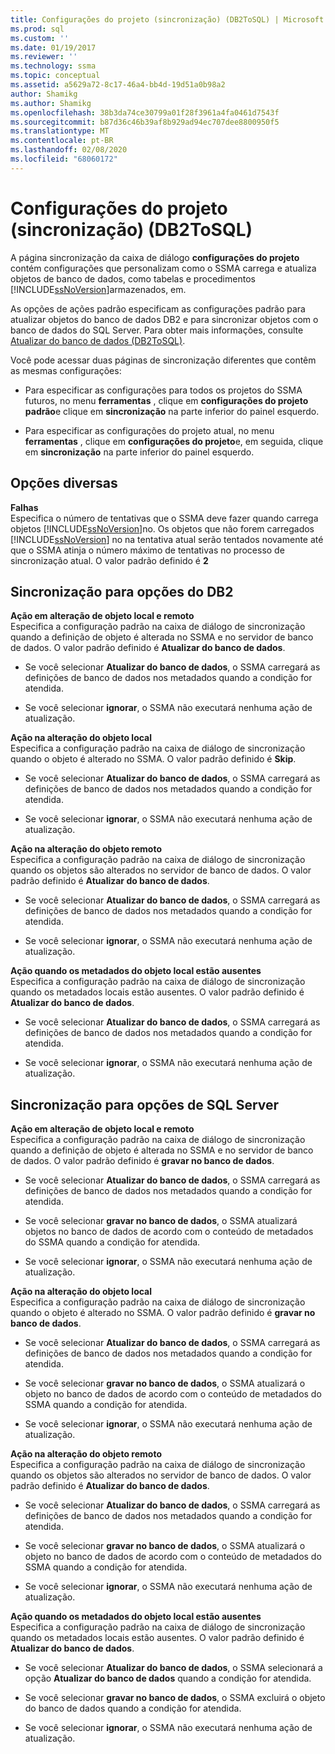 ```yaml
---
title: Configurações do projeto (sincronização) (DB2ToSQL) | Microsoft Docs
ms.prod: sql
ms.custom: ''
ms.date: 01/19/2017
ms.reviewer: ''
ms.technology: ssma
ms.topic: conceptual
ms.assetid: a5629a72-8c17-46a4-bb4d-19d51a0b98a2
author: Shamikg
ms.author: Shamikg
ms.openlocfilehash: 38b3da74ce30799a01f28f3961a4fa0461d7543f
ms.sourcegitcommit: b87d36c46b39af8b929ad94ec707dee8800950f5
ms.translationtype: MT
ms.contentlocale: pt-BR
ms.lasthandoff: 02/08/2020
ms.locfileid: "68060172"
---
```

# <a name="project-settingssynchronization-db2tosql"></a>Configurações do projeto (sincronização) (DB2ToSQL)
A página sincronização da caixa de diálogo **configurações do projeto** contém configurações que personalizam como o SSMA carrega e atualiza objetos de banco de dados, como tabelas e procedimentos [!INCLUDE[ssNoVersion](../../includes/ssnoversion-md.md)]armazenados, em.  
  
As opções de ações padrão especificam as configurações padrão para atualizar objetos do banco de dados DB2 e para sincronizar objetos com o banco de dados do SQL Server. Para obter mais informações, consulte [Atualizar do banco de dados &#40;DB2ToSQL&#41;](../../ssma/db2/refresh-from-database-db2tosql.md).  
  
Você pode acessar duas páginas de sincronização diferentes que contêm as mesmas configurações:  
  
-   Para especificar as configurações para todos os projetos do SSMA futuros, no menu **ferramentas** , clique em **configurações do projeto padrão**e clique em **sincronização** na parte inferior do painel esquerdo.  
  
-   Para especificar as configurações do projeto atual, no menu **ferramentas** , clique em **configurações do projeto**e, em seguida, clique em **sincronização** na parte inferior do painel esquerdo.  
  
## <a name="miscellaneous-options"></a>Opções diversas  
**Falhas**  
Especifica o número de tentativas que o SSMA deve fazer quando carrega objetos [!INCLUDE[ssNoVersion](../../includes/ssnoversion-md.md)]no. Os objetos que não forem carregados [!INCLUDE[ssNoVersion](../../includes/ssnoversion-md.md)] no na tentativa atual serão tentados novamente até que o SSMA atinja o número máximo de tentativas no processo de sincronização atual. O valor padrão definido é **2**  
  
## <a name="synchronization-for-db2-options"></a>Sincronização para opções do DB2  
**Ação em alteração de objeto local e remoto**  
Especifica a configuração padrão na caixa de diálogo de sincronização quando a definição de objeto é alterada no SSMA e no servidor de banco de dados. O valor padrão definido é **Atualizar do banco de dados**.  
  
-   Se você selecionar **Atualizar do banco de dados**, o SSMA carregará as definições de banco de dados nos metadados quando a condição for atendida.  
  
-   Se você selecionar **ignorar**, o SSMA não executará nenhuma ação de atualização.  
  
**Ação na alteração do objeto local**  
Especifica a configuração padrão na caixa de diálogo de sincronização quando o objeto é alterado no SSMA. O valor padrão definido é **Skip**.  
  
-   Se você selecionar **Atualizar do banco de dados**, o SSMA carregará as definições de banco de dados nos metadados quando a condição for atendida.  
  
-   Se você selecionar **ignorar**, o SSMA não executará nenhuma ação de atualização.  
  
**Ação na alteração do objeto remoto**  
Especifica a configuração padrão na caixa de diálogo de sincronização quando os objetos são alterados no servidor de banco de dados. O valor padrão definido é **Atualizar do banco de dados**.  
  
-   Se você selecionar **Atualizar do banco de dados**, o SSMA carregará as definições de banco de dados nos metadados quando a condição for atendida.  
  
-   Se você selecionar **ignorar**, o SSMA não executará nenhuma ação de atualização.  
  
**Ação quando os metadados do objeto local estão ausentes**  
Especifica a configuração padrão na caixa de diálogo de sincronização quando os metadados locais estão ausentes. O valor padrão definido é **Atualizar do banco de dados**.  
  
-   Se você selecionar **Atualizar do banco de dados**, o SSMA carregará as definições de banco de dados nos metadados quando a condição for atendida.  
  
-   Se você selecionar **ignorar**, o SSMA não executará nenhuma ação de atualização.  
  
## <a name="synchronization-for-sql-server-options"></a>Sincronização para opções de SQL Server  
**Ação em alteração de objeto local e remoto**  
Especifica a configuração padrão na caixa de diálogo de sincronização quando a definição de objeto é alterada no SSMA e no servidor de banco de dados. O valor padrão definido é **gravar no banco de dados**.  
  
-   Se você selecionar **Atualizar do banco de dados**, o SSMA carregará as definições de banco de dados nos metadados quando a condição for atendida.  
  
-   Se você selecionar **gravar no banco de dados**, o SSMA atualizará objetos no banco de dados de acordo com o conteúdo de metadados do SSMA quando a condição for atendida.  
  
-   Se você selecionar **ignorar**, o SSMA não executará nenhuma ação de atualização.  
  
**Ação na alteração do objeto local**  
Especifica a configuração padrão na caixa de diálogo de sincronização quando o objeto é alterado no SSMA. O valor padrão definido é **gravar no banco de dados**.  
  
-   Se você selecionar **Atualizar do banco de dados**, o SSMA carregará as definições de banco de dados nos metadados quando a condição for atendida.  
  
-   Se você selecionar **gravar no banco de dados**, o SSMA atualizará o objeto no banco de dados de acordo com o conteúdo de metadados do SSMA quando a condição for atendida.  
  
-   Se você selecionar **ignorar**, o SSMA não executará nenhuma ação de atualização.  
  
**Ação na alteração do objeto remoto**  
Especifica a configuração padrão na caixa de diálogo de sincronização quando os objetos são alterados no servidor de banco de dados.  O valor padrão definido é **Atualizar do banco de dados**.  
  
-   Se você selecionar **Atualizar do banco de dados**, o SSMA carregará as definições de banco de dados nos metadados quando a condição for atendida.  
  
-   Se você selecionar **gravar no banco de dados**, o SSMA atualizará o objeto no banco de dados de acordo com o conteúdo de metadados do SSMA quando a condição for atendida.  
  
-   Se você selecionar **ignorar**, o SSMA não executará nenhuma ação de atualização.  
  
**Ação quando os metadados do objeto local estão ausentes**  
Especifica a configuração padrão na caixa de diálogo de sincronização quando os metadados locais estão ausentes. O valor padrão definido é **Atualizar do banco de dados**.  
  
-   Se você selecionar **Atualizar do banco de dados**, o SSMA selecionará a opção **Atualizar do banco de dados** quando a condição for atendida.  
  
-   Se você selecionar **gravar no banco de dados**, o SSMA excluirá o objeto do banco de dados quando a condição for atendida.  
  
-   Se você selecionar **ignorar**, o SSMA não executará nenhuma ação de atualização.  
  
